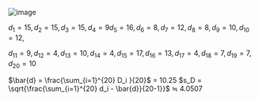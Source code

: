 ![image](https://github.com/user-attachments/assets/c7e2068c-7a32-4491-b938-09c847833ba3)

$d_1 = 15, d_2 = 15 , d_3 = 15 , d_4 = 9 d_5 =16, d_6 = 8, d_7 = 12 , d_8 = 8 , d_9 = 10 , d_{10} = 12 ,$

$d_{11} = 9 , d_{12} = 4 , d_{13} = 10, d_{14} = 4 , d_{15} = 17 , d_{16} =13 , d_{17} = 4 , d_{18} = 7 , d_{19} = 7 , d_{20} = 10$

$\bar{d} = \frac{\sum_{i=1}^{20} D_i }{20}$ = 10.25
$s_D = \sqrt{\frac{\sum_{i=1}^{20} d_i - \bar{d}}{20-1}}$ ≒ 4.0507

